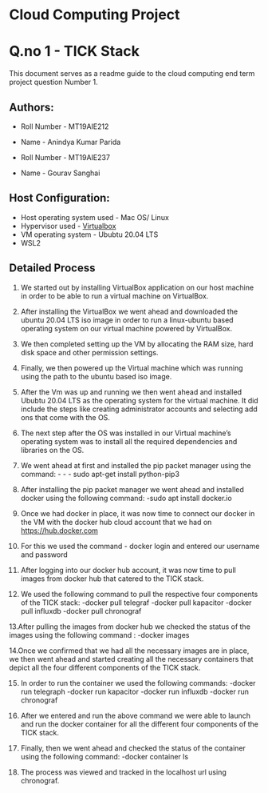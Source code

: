 # Cloud Computing Project 
# Q.no 1 - TICK Stack

This document serves as a readme guide to the cloud computing end term project  question Number 1.

## Authors:

- Roll Number - MT19AIE212
- Name - Anindya Kumar Parida

- Roll Number - MT19AIE237
- Name - Gourav Sanghai

  
## Host Configuration:

 - Host operating system used - Mac OS/ Linux
 - Hypervisor used - [Virtualbox](https://www.virtualbox.org/)
 - VM operating system - Ububtu 20.04 LTS
 - WSL2
 
## Detailed Process


1. We started out by installing VirtualBox application on our host machine in order to be able to run a virtual machine on VirtualBox.

2. After installing the VirtualBox we went ahead and downloaded the ubuntu 20.04 LTS iso image in order to run a linux-ubuntu based operating system on our virtual machine    	powered by VirtualBox.

3. We then completed setting up the VM by allocating the RAM size, hard disk space and other permission settings.

4. Finally, we then powered up the Virtual machine which was running using the path to the ubuntu based iso image.

5. After the Vm was up and running we then went ahead and installed Ububtu 20.04 LTS as the operating system for the virtual machine. It did include the steps like creating 	administrator accounts and selecting add ons that come with the OS.

6. The next step after the OS was installed in our Virtual machine’s operating system was to install all the required dependencies and libraries on the OS.

7. We went ahead at first and installed the pip packet manager using the command: - -	- 	sudo apt-get install python-pip3

8. After installing the pip packet manager we went ahead and installed docker using the following command: 
	-sudo apt install docker.io

9. Once we had docker in place, it was now time to connect our docker in the VM with the docker hub cloud account that we had on https://hub.docker.com

10. For this we used the command - docker login and entered our username and password

11. After logging into our docker hub account, it was now time to pull images from docker hub that catered to the TICK stack.

12. We used the following command to pull the respective four components of the TICK stack:
	-docker pull telegraf
	-docker pull kapacitor
	-docker pull influxdb
	-docker pull chronograf

13.After pulling the images from docker hub we checked the status of the images using the following command :
	-docker images

14.Once we confirmed that we had all the necessary images are in place, we then went ahead and started creating all the necessary containers that depict all the four 	    	different components of the TICK stack.

15. In order to run the container we used the following commands:
	-docker run telegraph
	-docker run kapacitor
	-docker run influxdb
	-docker run chronograf

16. After we entered and run the above command we were able to launch and run the docker container for all the different four components of the TICK stack.

17. Finally, then we went ahead and checked the status of the container using the following command:
	-docker container ls
	
18.	The process was viewed and tracked in the localhost url using chronograf.





